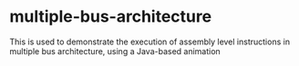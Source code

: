# multiple-bus-architecture
This is used to demonstrate the execution of assembly level instructions in multiple bus architecture, using a Java-based animation
